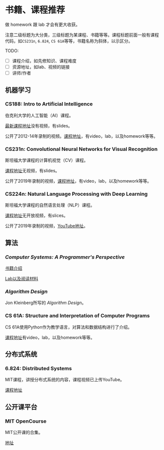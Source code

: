 # 书籍、课程推荐

做 homework 跟 lab 才会有更大收获。

注意二级标题为大分类，三级标题为某课程、书籍等等。课程标题前面一般有课程代码，如`CS231n`, `6.824`, `CS 61A`等等，书籍名称为斜体，以示区分。

TODO:
- [ ] 课程介绍，如先修知识、课程难度
- [ ] 资源地址，如lab、视频的链接
- [ ] 讲师/作者

## 机器学习

### CS188: Intro to Artificial Intelligence

伯克利大学的人工智能（AI）课程。

[最新课程地址](https://inst.eecs.berkeley.edu/~cs188)没有视频，有slides。

公开了2012-14年录制的视频。[课程地址](http://ai.berkeley.edu/home.html)，有video，lab，以及homework等等。

### CS231n: Convolutional Neural Networks for Visual Recognition

斯坦福大学课程的计算机视觉（CV）课程。

[课程地址](http://cs231n.stanford.edu/)无视频，有slides。

公开了2019年录制的视频，[课程地址](http://cs231n.stanford.edu/2017/syllabus)，有video，lab，以及homework等等。

### CS224n: Natural Language Processing with Deep Learning

斯坦福大学课程的自然语言处理（NLP）课程。

[课程地址](https://web.stanford.edu/class/cs224n/index.html#schedule)无开放视频，有slices。

公开了2019年录制的视频，[YouTube地址](https://www.youtube.com/playlist?list=PLoROMvodv4rOhcuXMZkNm7j3fVwBBY42z)。

## 算法

### *Computer Systems: A Programmer's Perspective*

[书籍介绍](https://csapp.cs.cmu.edu/)

[Lab以及阅读材料](http://csapp.cs.cmu.edu/3e/students.html)

### *Algorithm Design*

Jon Kleinberg所写的 *Algorithm Design*。

### CS 61A: Structure and Interpretation of Computer Programs

CS 61A使用Python作为教学语言，对算法和数据结构进行了介绍。

[课程地址](https://cs61a.org/)有video，lab，以及homework等等。


## 分布式系统

### 6.824: Distributed Systems 

MIT课程，讲授分布式系统的内容，课程视频已上传YouTube。

[课程地址](https://pdos.csail.mit.edu/6.824/)

## 公开课平台

### MIT OpenCourse

MIT公开课的合集。

[地址](https://ocw.mit.edu/index.htm)

